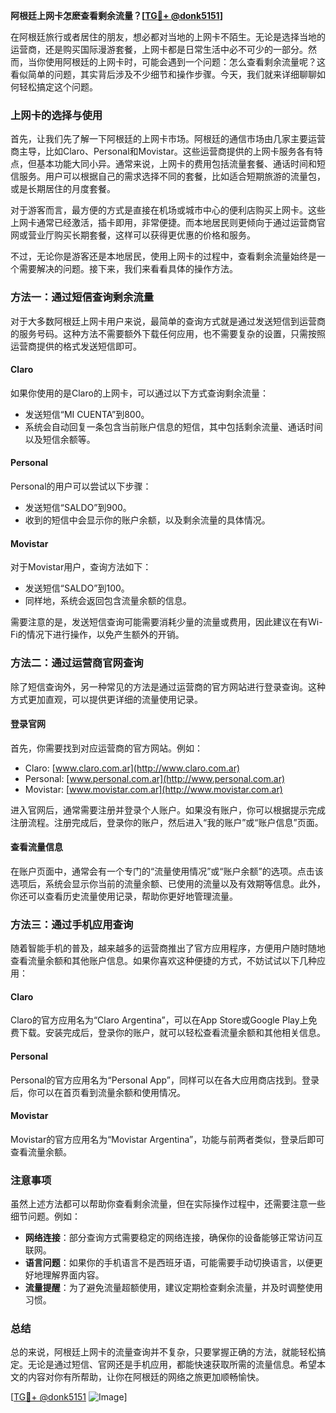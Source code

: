 **阿根廷上网卡怎麽查看剩余流量？[[TG💪+ @donk5151](https://t.me/s/donk5151)]**

在阿根廷旅行或者居住的朋友，想必都对当地的上网卡不陌生。无论是选择当地的运营商，还是购买国际漫游套餐，上网卡都是日常生活中必不可少的一部分。然而，当你使用阿根廷的上网卡时，可能会遇到一个问题：怎么查看剩余流量呢？这看似简单的问题，其实背后涉及不少细节和操作步骤。今天，我们就来详细聊聊如何轻松搞定这个问题。

### 上网卡的选择与使用

首先，让我们先了解一下阿根廷的上网卡市场。阿根廷的通信市场由几家主要运营商主导，比如Claro、Personal和Movistar。这些运营商提供的上网卡服务各有特点，但基本功能大同小异。通常来说，上网卡的费用包括流量套餐、通话时间和短信服务。用户可以根据自己的需求选择不同的套餐，比如适合短期旅游的流量包，或是长期居住的月度套餐。

对于游客而言，最方便的方式是直接在机场或城市中心的便利店购买上网卡。这些上网卡通常已经激活，插卡即用，非常便捷。而本地居民则更倾向于通过运营商官网或营业厅购买长期套餐，这样可以获得更优惠的价格和服务。

不过，无论你是游客还是本地居民，使用上网卡的过程中，查看剩余流量始终是一个需要解决的问题。接下来，我们来看看具体的操作方法。

### 方法一：通过短信查询剩余流量

对于大多数阿根廷上网卡用户来说，最简单的查询方式就是通过发送短信到运营商的服务号码。这种方法不需要额外下载任何应用，也不需要复杂的设置，只需按照运营商提供的格式发送短信即可。

#### Claro
如果你使用的是Claro的上网卡，可以通过以下方式查询剩余流量：
- 发送短信“MI CUENTA”到800。
- 系统会自动回复一条包含当前账户信息的短信，其中包括剩余流量、通话时间以及短信余额等。

#### Personal
Personal的用户可以尝试以下步骤：
- 发送短信“SALDO”到900。
- 收到的短信中会显示你的账户余额，以及剩余流量的具体情况。

#### Movistar
对于Movistar用户，查询方法如下：
- 发送短信“SALDO”到100。
- 同样地，系统会返回包含流量余额的信息。

需要注意的是，发送短信查询可能需要消耗少量的流量或费用，因此建议在有Wi-Fi的情况下进行操作，以免产生额外的开销。

### 方法二：通过运营商官网查询

除了短信查询外，另一种常见的方法是通过运营商的官方网站进行登录查询。这种方式更加直观，可以提供更详细的流量使用记录。

#### 登录官网
首先，你需要找到对应运营商的官方网站。例如：
- Claro: [www.claro.com.ar](http://www.claro.com.ar)
- Personal: [www.personal.com.ar](http://www.personal.com.ar)
- Movistar: [www.movistar.com.ar](http://www.movistar.com.ar)

进入官网后，通常需要注册并登录个人账户。如果没有账户，你可以根据提示完成注册流程。注册完成后，登录你的账户，然后进入“我的账户”或“账户信息”页面。

#### 查看流量信息
在账户页面中，通常会有一个专门的“流量使用情况”或“账户余额”的选项。点击该选项后，系统会显示你当前的流量余额、已使用的流量以及有效期等信息。此外，你还可以查看历史流量使用记录，帮助你更好地管理流量。

### 方法三：通过手机应用查询

随着智能手机的普及，越来越多的运营商推出了官方应用程序，方便用户随时随地查看流量余额和其他账户信息。如果你喜欢这种便捷的方式，不妨试试以下几种应用：

#### Claro
Claro的官方应用名为“Claro Argentina”，可以在App Store或Google Play上免费下载。安装完成后，登录你的账户，就可以轻松查看流量余额和其他相关信息。

#### Personal
Personal的官方应用名为“Personal App”，同样可以在各大应用商店找到。登录后，你可以在首页看到流量余额和使用情况。

#### Movistar
Movistar的官方应用名为“Movistar Argentina”，功能与前两者类似，登录后即可查看流量余额。

### 注意事项

虽然上述方法都可以帮助你查看剩余流量，但在实际操作过程中，还需要注意一些细节问题。例如：
- **网络连接**：部分查询方式需要稳定的网络连接，确保你的设备能够正常访问互联网。
- **语言问题**：如果你的手机语言不是西班牙语，可能需要手动切换语言，以便更好地理解界面内容。
- **流量提醒**：为了避免流量超额使用，建议定期检查剩余流量，并及时调整使用习惯。

### 总结

总的来说，阿根廷上网卡的流量查询并不复杂，只要掌握正确的方法，就能轻松搞定。无论是通过短信、官网还是手机应用，都能快速获取所需的流量信息。希望本文的内容对你有所帮助，让你在阿根廷的网络之旅更加顺畅愉快。

[[TG💪+ @donk5151](https://t.me/s/donk5151) ![Image](https://i.postimg.cc/rwNCRYN7/Snipaste-2025-04-30-17-27-05.png)]